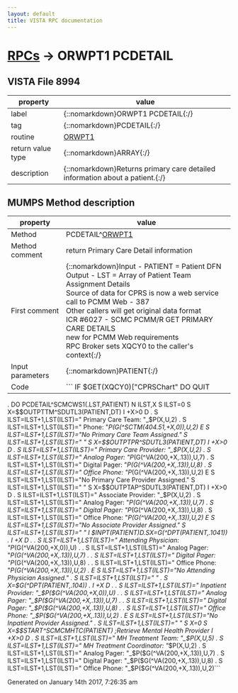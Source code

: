 ```yaml
---
layout: default
title: VISTA RPC documentation
---
```




# [RPCs](TableOfContent.md) &#8594; ORWPT1 PCDETAIL 


 ## VISTA File 8994
 property | value 
--- | --- 
 label | {::nomarkdown}ORWPT1 PCDETAIL{:/}
 tag | {::nomarkdown}PCDETAIL{:/}
 routine | [ORWPT1](http://code.osehra.org/dox/Routine_ORWPT1_source.html)
 return value type | {::nomarkdown}ARRAY{:/}
 description | {::nomarkdown}Returns primary care detailed information about a patient.{:/}


## MUMPS Method description

 property | value 
 --- | --- 
 Method | PCDETAIL^[ORWPT1](http://code.osehra.org/dox/Routine_ORWPT1_source.html)
 Method comment | return Primary Care Detail information
 First comment | {::nomarkdown}Input - PATIENT = Patient DFN<br/>Output - LST = Array of Patient Team Assignment Details<br/>Source of data for CPRS is now a web service call to PCMM Web - 387<br/>Other callers will get original data format<br/>ICR #6027 - SCMC PCMM/R GET PRIMARY CARE DETAILS<br/>new for PCMM Web requirements<br/>RPC Broker sets XQCY0 to the caller's context{:/}
 Input parameters | {::nomarkdown}PATIENT{:/}
 Code | ```  IF $GET(XQCY0)["CPRSChart" DO  QUIT
 . DO PCDETAIL^SCMCWS1(.LST,PATIENT)
 N ILST,X S ILST=0
 S X=$$OUTPTTM^SDUTL3(PATIENT,DT)
 I +X>0 D
 . S ILST=ILST+1,LST(ILST)="        Primary Care Team:  "_$P(X,U,2)
 . S ILST=ILST+1,LST(ILST)="                    Phone:  "_$P($G(^SCTM(404.51,+X,0)),U,2)
 E  S ILST=ILST+1,LST(ILST)="No Primary Care Team Assigned."
 S ILST=ILST+1,LST(ILST)=" "
 S X=$$OUTPTPR^SDUTL3(PATIENT,DT)
 I +X>0 D
 . S ILST=ILST+1,LST(ILST)="    Primary Care Provider:  "_$P(X,U,2)
 . S ILST=ILST+1,LST(ILST)="             Analog Pager:  "_$P($G(^VA(200,+X,.13)),U,7)
 . S ILST=ILST+1,LST(ILST)="            Digital Pager:  "_$P($G(^VA(200,+X,.13)),U,8)
 . S ILST=ILST+1,LST(ILST)="             Office Phone:  "_$P($G(^VA(200,+X,.13)),U,2)
 E  S ILST=ILST+1,LST(ILST)="No Primary Care Provider Assigned."
 S ILST=ILST+1,LST(ILST)=" "
 S X=$$OUTPTAP^SDUTL3(PATIENT,DT)
 I +X>0 D
 . S ILST=ILST+1,LST(ILST)="       Associate Provider:  "_$P(X,U,2)
 . S ILST=ILST+1,LST(ILST)="             Analog Pager:  "_$P($G(^VA(200,+X,.13)),U,7)
 . S ILST=ILST+1,LST(ILST)="            Digital Pager:  "_$P($G(^VA(200,+X,.13)),U,8)
 . S ILST=ILST+1,LST(ILST)="             Office Phone:  "_$P($G(^VA(200,+X,.13)),U,2)
 E  S ILST=ILST+1,LST(ILST)="No Associate Provider Assigned."
 S ILST=ILST+1,LST(ILST)=" "
 I $$INPT(PATIENT) D
 . S X=$G(^DPT(PATIENT,.1041))
 . I +X D
 . . S ILST=ILST+1,LST(ILST)="      Attending Physician:  "_$P($G(^VA(200,+X,0)),U)
 . . S ILST=ILST+1,LST(ILST)="             Analog Pager:  "_$P($G(^VA(200,+X,.13)),U,7)
 . . S ILST=ILST+1,LST(ILST)="            Digital Pager:  "_$P($G(^VA(200,+X,.13)),U,8)
 . . S ILST=ILST+1,LST(ILST)="             Office Phone:  "_$P($G(^VA(200,+X,.13)),U,2)
 . E  S ILST=ILST+1,LST(ILST)="No Attending Physician Assigned."
 . S ILST=ILST+1,LST(ILST)=" "
 . S X=$G(^DPT(PATIENT,.104))
 . I +X D
 . . S ILST=ILST+1,LST(ILST)="       Inpatient Provider:  "_$P($G(^VA(200,+X,0)),U)
 . . S ILST=ILST+1,LST(ILST)="             Analog Pager:  "_$P($G(^VA(200,+X,.13)),U,7)
 . . S ILST=ILST+1,LST(ILST)="            Digital Pager:  "_$P($G(^VA(200,+X,.13)),U,8)
 . . S ILST=ILST+1,LST(ILST)="             Office Phone:  "_$P($G(^VA(200,+X,.13)),U,2)
 . E  S ILST=ILST+1,LST(ILST)="No Inpatient Provider Assigned."
 . S ILST=ILST+1,LST(ILST)=" "
 S X=0
 S X=$$START^SCMCMHTC(PATIENT) ;Retrieve Mental Health Provider
 I +X>0 D
 . S ILST=ILST+1,LST(ILST)="        MH Treatment Team:  "_$P(X,U,5)
 . S ILST=ILST+1,LST(ILST)=" MH Treatment Coordinator:  "_$P(X,U,2)
 . S ILST=ILST+1,LST(ILST)="             Analog Pager:  "_$P($G(^VA(200,+X,.13)),U,7)
 . S ILST=ILST+1,LST(ILST)="            Digital Pager:  "_$P($G(^VA(200,+X,.13)),U,8)
 . S ILST=ILST+1,LST(ILST)="             Office Phone:  "_$P($G(^VA(200,+X,.13)),U,2)```




 Generated on January 14th 2017, 7:26:35 am